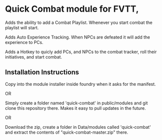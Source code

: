 # Quick Combat module for FVTT,

Adds the ability to add a Combat Playlist. Whenever you start combat the playlist will start.

Adds Auto Experience Tracking. When NPCs are defeated it will add the experience to PCs.

Adds a Hotkey to quicly add PCs, and NPCs to the combat tracker, roll their initiatives, and start combat.


## Installation Instructions

Copy  into the module installer
inside foundry when it asks for the manifest.

OR

Simply create a folder named 'quick-combat' in public/modules and git clone this repository
there. Makes it easy to pull updates in the future.

OR

Download the zip, create a folder in Data/modules called 'quick-combat' and extract
the contents of "quick-combat-master.zip" there.
